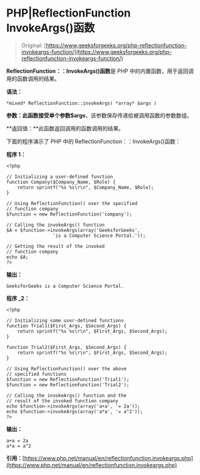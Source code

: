 # PHP|ReflectionFunction InvokeArgs()函数

> Original: [https://www.geeksforgeeks.org/php-reflectionfunction-invokeargs-function/](https://www.geeksforgeeks.org/php-reflectionfunction-invokeargs-function/)

**ReflectionFunction：：InvokeArgs()函数**是 PHP 中的内置函数，用于返回调用的函数调用的结果。

**语法：**

```
*mixed* ReflectionFunction::invokeArgs( *array* $args )
```

**参数：**此函数接受单个参数**$args**，该参数保存传递给被调用函数的参数数组。

**返回值：**此函数返回调用的函数调用的结果。

下面的程序演示了 PHP 中的 ReflectionFunction：：InvokeArgs()函数：

**程序 1：**

```
<?php

// Initializing a user-defined function
function Company($Company_Name, $Role) {
    return sprintf("%s %s\r\n", $Company_Name, $Role);
}

// Using ReflectionFunction() over the specified
// function company
$function = new ReflectionFunction('company');

// Calling the invokeArgs() function
$A = $function->invokeArgs(array('GeeksforGeeks',
                 'is a Computer Science Portal.'));

// Getting the result of the invoked
// function company
echo $A;
?>
```

**输出：**

```
GeeksforGeeks is a Computer Science Portal.

```

**程序 _2：**

```
<?php

// Initializing some user-defined functions
function Trial1($First_Args, $Second_Args) {
    return sprintf("%s %s\r\n", $First_Args, $Second_Args);
}

function Trial2($First_Args, $Second_Args) {
    return sprintf("%s %s\r\n", $First_Args, $Second_Args);
}

// Using ReflectionFunction() over the above
// specified functions 
$function = new ReflectionFunction('Trial1');
$function = new ReflectionFunction('Trial2');

// Calling the invokeArgs() function and the
// result of the invoked function company
echo $function->invokeArgs(array('a+a', '= 2a'));
echo $function->invokeArgs(array('a*a', '= a^2'));
?>
```

**输出：**

```
a+a = 2a
a*a = a^2

```

**引用：**[https://www.php.net/manual/en/reflectionfunction.invokeargs.php](https://www.php.net/manual/en/reflectionfunction.invokeargs.php)
